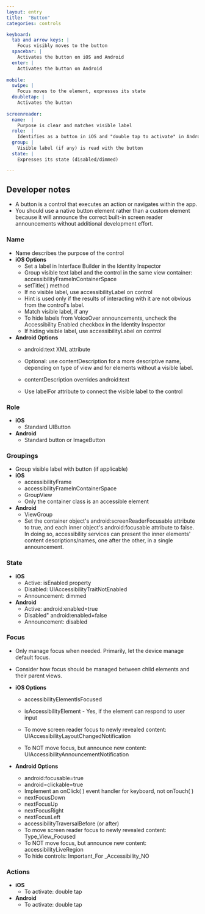 ```yaml
---
layout: entry
title:  "Button"
categories: controls

keyboard:
  tab and arrow keys: |
    Focus visibly moves to the button
  spacebar: |
    Activates the button on iOS and Android
  enter: |
    Activates the button on Android
          
mobile:
  swipe: |
    Focus moves to the element, expresses its state
  doubletap: |
    Activates the button
    
screenreader: 
  name:  |
    Purpose is clear and matches visible label
  role:  |
    Identifies as a button in iOS and "double tap to activate" in Android
  group: |
    Visible label (if any) is read with the button
  state: |
    Expresses its state (disabled/dimmed)

---
```



## Developer notes
-   A button is a control that executes an action or navigates within the app.
-   You should use a native button element rather than a custom element because it will announce the correct built-in screen reader announcements without additional development effort.

### Name

-   Name describes the purpose of the control
-   **iOS Options**
    -   Set a label in Interface Builder in the Identity Inspector
    -   Group visible text label and the control in the same view container: accessibilityFrameInContainerSpace
    -   setTitle( ) method
    -   If no visible label, use accessibilityLabel on control
    -   Hint is used only if the results of interacting with it are not obvious from the control's label.
    -   Match visible label, if any
    -   To hide labels from VoiceOver announcements, uncheck the Accessibility Enabled checkbox in the Identity Inspector
    -   If hiding visible label, use accessibilityLabel on control
-   **Android Options**  
    -   android:text XML attribute
    -   Optional: use contentDescription for a more descriptive name, depending on type of view and for elements without a visible label.
    -   contentDescription overrides android:text  
        
    -   Use labelFor attribute to connect the visible label to the control  
        

### Role

-   **iOS**
    -   Standard UIButton
-   **Android**
    -   Standard button or ImageButton  
        

### Groupings

-   Group visible label with button (if applicable)
-   **iOS**
    -   accessibilityFrame
    -   accessibilityFrameInContainerSpace
    -   GroupView
    -   Only the container class is an accessible element
-   **Android**
    -   ViewGroup
    -   Set the container object's android:screenReaderFocusable attribute to true, and each inner object's android:focusable attribute to false. In doing so, accessibility services can present the inner elements' content descriptions/names, one after the other, in a single announcement.

### State

-   **iOS**
    -   Active: isEnabled property
    -   Disabled: UIAccessibilityTraitNotEnabled
    -   Announcement: dimmed
-   **Android**
    -   Active: android:enabled=true
    -   Disabled" android:enabled=false
    -   Announcement: disabled

### Focus

-   Only manage focus when needed. Primarily, let the device manage default focus.  
    
-   Consider how focus should be managed between child elements and their parent views.
-   **iOS Options**
    -   accessibilityElementIsFocused  
        
    -   isAccessibilityElement - Yes, if the element can respond to user input
    -   To move screen reader focus to newly revealed content: UIAccessibilityLayoutChangedNotification
    -   To NOT move focus, but announce new content: UIAccessibilityAnnouncementNotification
-   **Android Options**
    -   android:focusable=true
    -   android=clickable=true
    -   Implement an onClick( ) event handler for keyboard, not onTouch( )
    -   nextFocusDown
    -   nextFocusUp
    -   nextFocusRight
    -   nextFocusLeft
    -   accessibilityTraversalBefore (or after)
    -   To move screen reader focus to newly revealed content: Type_View_Focused
    -   To NOT move focus, but announce new content: accessibilityLiveRegion
    -   To hide controls: Important_For _Accessibility_NO

### Actions

-   **iOS**
    -   To activate: double tap
-   **Android**
    -   To activate: double tap

